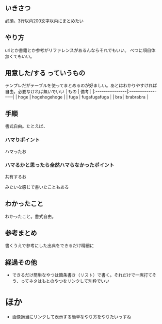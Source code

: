## いきさつ
必須。3行以内200文字以内にまとめたい

## やり方
urlとか書籍とか参考がリファレンスがあるんならそれでもいい。
べつに項自体無くてもいい。

## 用意した/する っていうもの
テンプレだがテーブルを使ってまとめるのが好ましい。あとはわかりやすければ自由。必要なければ無いでいい
| もの     | 備考 |
|:----------------|:------------------|
| hoge |  hogehogehoge  |
|  fuga | fugafugafuga |
| bra | brabrabra |

## 手順
書式自由。たとえば、

### ハマりポイント
ハマったお

### ハマるかと思ったら全然ハマらなかったポイント
共有するお

みたいな感じで書いたこともある

## わかったこと

わかったこと。書式自由。

## 参考まとめ

書くうえで参考にした出典をできるだけ精細に

## 経過その他
- できるだけ簡単なやつは箇条書き（リスト）で書く。それだけで一席打てそう、ってネタはもとのやつをリンクして別枠でいい

# ほか
- 画像適当にリンクして表示する簡単なやり方をやりたいっすね
